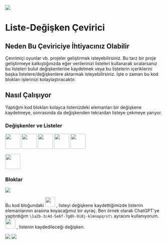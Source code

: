 [![](https://visitor-badge.laobi.icu/badge?page_id=yaso09.ScratchW&left_text=Ziyaretçi+Sayısı)](#)

# Liste-Değişken Çevirici

## Neden Bu Çeviriciye İhtiyacınız Olabilir
Çevrimiçi oyunlar vb. projeler geliştirmek isteyebilirsiniz.
Bu tarz bir proje geliştirmeye kalkıştığınızda eğer verilerinizi listeleri kullanarak sıralarsanız bu listeleri bulut değişkenlerine kaydetmek veya
bu listelerin içeriklerini başka listelere/değişkenlere aktarmak isteyebilirsiniz.
İşte o zaman bu kod blokları işlerinizi kolaylaştıracaktır.

## Nasıl Çalışıyor
Yaptığım kod blokları kolayca listenizdeki elemanları bir değişkene kaydetmeye, sonrasında da değişkenden tekrardan listeye çekmeye yarıyor.

### Değişkenler ve Listeler
<img style="height: 3rem"
src="https://raw.githubusercontent.com/yaso09/ScratchW/main/Liste-Degisken-Cevirici/Assets/index.variable.png">
<img style="height: 3rem"
src="https://raw.githubusercontent.com/yaso09/ScratchW/main/Liste-Degisken-Cevirici/Assets/letter.variable.png">
<img style="height: 3rem"
src="https://raw.githubusercontent.com/yaso09/ScratchW/main/Liste-Degisken-Cevirici/Assets/letter-2.variable.png">
<img style="height: 3rem"
src="https://raw.githubusercontent.com/yaso09/ScratchW/main/Liste-Degisken-Cevirici/Assets/split.variable.png">
<img style="height: 3rem"
src="https://raw.githubusercontent.com/yaso09/ScratchW/main/Liste-Degisken-Cevirici/Assets/variable.variable.png">

<img style="height: 3rem"
src="https://raw.githubusercontent.com/yaso09/ScratchW/main/Liste-Degisken-Cevirici/Assets/list.list.png">

### Bloklar
<img src="https://raw.githubusercontent.com/yaso09/ScratchW/main/Liste-Degisken-Cevirici/Assets/block2.png">

Bu kod bloğundaki
<img style="height: 2rem"
src="https://raw.githubusercontent.com/yaso09/ScratchW/main/Liste-Degisken-Cevirici/Assets/ayrac.variables.png">
, listeyi değişkene kaydettiğimizde listenin elemanlarının arasına koyacağımız bir ayraç.
Ben örnek olarak ChatGPT'ye yaptırdığım `\1a2b-3c4d-5e6f-7g8h-9i0j-klmnopqrst\` ayracını kullanıyorum.
<img style="height: 2rem"
src="https://raw.githubusercontent.com/yaso09/ScratchW/main/Liste-Degisken-Cevirici/Assets/variable.variable.png">
, listenin kaydedileceği değişken. 

<img src="https://raw.githubusercontent.com/yaso09/ScratchW/main/Liste-Degisken-Cevirici/Assets/block1.png">

<img src="https://raw.githubusercontent.com/yaso09/ScratchW/main/Liste-Degisken-Cevirici/Assets/block3.png">


